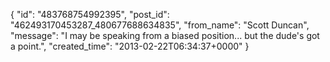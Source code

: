  {
   "id": "483768754992395",
   "post_id": "462493170453287_480677688634835",
   "from_name": "Scott Duncan",
   "message": "I may be speaking from a biased position... but the dude's got a point.",
   "created_time": "2013-02-22T06:34:37+0000"
 }
